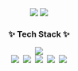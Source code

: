 <div align="center">
  <img src="https://github-readme-stats.vercel.app/api?username=ddanghyni&show_icons=true&theme=radical" />
  <img src="https://github-readme-stats.vercel.app/api/top-langs/?username=ddanghyni&layout=compact" />
</div>


<!--내용 부분-->
<h3 align="center">✨ Tech Stack ✨</h3>
<div align="center">
  <img src="https://img.shields.io/badge/R-276DC3.svg?style=for-the-badge&logo=R&logoColor=white" />
</div>

<div align="center">
  <img src="https://img.shields.io/badge/python-3670A0?style=for-the-badge&logo=python&logoColor=ffdd54" />&nbsp
  <img src="https://img.shields.io/badge/pandas-150458.svg?style=for-the-badge&logo=pandas&logoColor=white" />&nbsp
  <img src="https://img.shields.io/badge/numpy-4d77cf.svg?style=for-the-badge&logo=numpy&logoColor=white" />&nbsp
  <img src="https://img.shields.io/badge/Matplotlib-11557c.svg?style=for-the-badge&logo=Matplotlib&logoColor=white" />&nbsp
  <img src="https://img.shields.io/badge/scikit--learn-F7931E.svg?style=for-the-badge&logo=scikit-learn&logoColor=white" />

  
</div>
